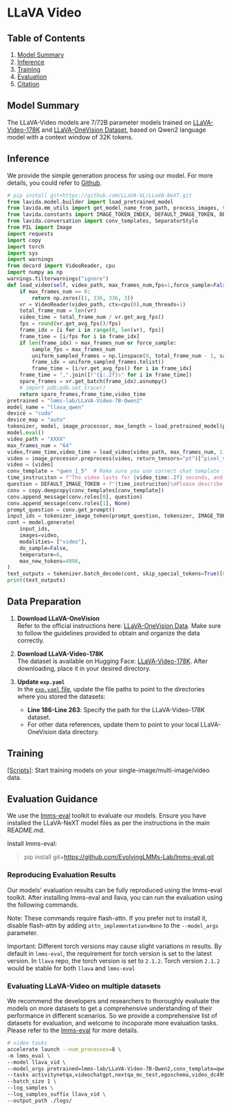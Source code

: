 # LLaVA Video

##  Table of Contents

1. [Model Summary](##model-summary)
2. [Inference](##inference)
3. [Training](##training)
4. [Evaluation](##evaluation-guidance)
6. [Citation](##citation)

## Model Summary

The LLaVA-Video models are 7/72B parameter models trained on [LLaVA-Video-178K](https://huggingface.co/datasets/lmms-lab/LLaVA-Video-178K) and [LLaVA-OneVision Dataset](https://huggingface.co/datasets/lmms-lab/LLaVA-OneVision-Data), based on Qwen2 language model with a context window of 32K tokens.


## Inference

We provide the simple generation process for using our model. For more details, you could refer to [Github](https://github.com/LLaVA-VL/LLaVA-NeXT).

```python
# pip install git+https://github.com/LLaVA-VL/LLaVA-NeXT.git
from lavida.model.builder import load_pretrained_model
from lavida.mm_utils import get_model_name_from_path, process_images, tokenizer_image_token
from lavida.constants import IMAGE_TOKEN_INDEX, DEFAULT_IMAGE_TOKEN, DEFAULT_IM_START_TOKEN, DEFAULT_IM_END_TOKEN, IGNORE_INDEX
from lavida.conversation import conv_templates, SeparatorStyle
from PIL import Image
import requests
import copy
import torch
import sys
import warnings
from decord import VideoReader, cpu
import numpy as np
warnings.filterwarnings("ignore")
def load_video(self, video_path, max_frames_num,fps=1,force_sample=False):
    if max_frames_num == 0:
        return np.zeros((1, 336, 336, 3))
    vr = VideoReader(video_path, ctx=cpu(0),num_threads=1)
    total_frame_num = len(vr)
    video_time = total_frame_num / vr.get_avg_fps()
    fps = round(vr.get_avg_fps()/fps)
    frame_idx = [i for i in range(0, len(vr), fps)]
    frame_time = [i/fps for i in frame_idx]
    if len(frame_idx) > max_frames_num or force_sample:
        sample_fps = max_frames_num
        uniform_sampled_frames = np.linspace(0, total_frame_num - 1, sample_fps, dtype=int)
        frame_idx = uniform_sampled_frames.tolist()
        frame_time = [i/vr.get_avg_fps() for i in frame_idx]
    frame_time = ",".join([f"{i:.2f}s" for i in frame_time])
    spare_frames = vr.get_batch(frame_idx).asnumpy()
    # import pdb;pdb.set_trace()
    return spare_frames,frame_time,video_time
pretrained = "lmms-lab/LLaVA-Video-7B-Qwen2"
model_name = "llava_qwen"
device = "cuda"
device_map = "auto"
tokenizer, model, image_processor, max_length = load_pretrained_model(pretrained, None, model_name, torch_dtype="bfloat16", device_map=device_map)  # Add any other thing you want to pass in llava_model_args
model.eval()
video_path = "XXXX"
max_frames_num = "64"
video,frame_time,video_time = load_video(video_path, max_frames_num, 1, force_sample=True)
video = image_processor.preprocess(video, return_tensors="pt")["pixel_values"].cuda().bfloat16()
video = [video]
conv_template = "qwen_1_5"  # Make sure you use correct chat template for different models
time_instruciton = f"The video lasts for {video_time:.2f} seconds, and {len(video[0])} frames are uniformly sampled from it. These frames are located at {frame_time}.Please answer the following questions related to this video."
question = DEFAULT_IMAGE_TOKEN + f"{time_instruciton}\nPlease describe this video in detail."
conv = copy.deepcopy(conv_templates[conv_template])
conv.append_message(conv.roles[0], question)
conv.append_message(conv.roles[1], None)
prompt_question = conv.get_prompt()
input_ids = tokenizer_image_token(prompt_question, tokenizer, IMAGE_TOKEN_INDEX, return_tensors="pt").unsqueeze(0).to(device)
cont = model.generate(
    input_ids,
    images=video,
    modalities= ["video"],
    do_sample=False,
    temperature=0,
    max_new_tokens=4096,
)
text_outputs = tokenizer.batch_decode(cont, skip_special_tokens=True)[0].strip()
print(text_outputs)
```

## Data Preparation

1. **Download LLaVA-OneVision**  
   Refer to the official instructions here: [LLaVA-OneVision Data](https://github.com/LLaVA-VL/LLaVA-NeXT/tree/main/scripts/train#about-the-llava-onevision-data). Make sure to follow the guidelines provided to obtain and organize the data correctly.

2. **Download LLaVA-Video-178K**  
   The dataset is available on Hugging Face: [LLaVA-Video-178K](https://huggingface.co/datasets/lmms-lab/LLaVA-Video-178K). After downloading, place it in your desired directory.

3. **Update `exp.yaml`**  
   In the [`exp.yaml` file](https://github.com/LLaVA-VL/LLaVA-NeXT/blob/main/scripts/video/train/exp.yaml), update the file paths to point to the directories where you stored the datasets:
   - **Line 186-Line 263**: Specify the path for the LLaVA-Video-178K dataset.  
   - For other data references, update them to point to your local LLaVA-OneVision data directory.

## Training

[[Scripts]](https://github.com/LLaVA-VL/LLaVA-NeXT/blob/yhzhang/video_dev/scripts/video/train/SO400M_Qwen2_72B_ov_to_video_am9_aug6.sh): Start training models on your single-image/multi-image/video data.


## Evaluation Guidance

We use the [lmms-eval](https://github.com/EvolvingLMMs-Lab/lmms-eval) toolkit to evaluate our models. Ensure you have installed the LLaVA-NeXT model files as per the instructions in the main README.md.

Install lmms-eval:

> pip install git+https://github.com/EvolvingLMMs-Lab/lmms-eval.git

### Reproducing Evaluation Results

Our models' evaluation results can be fully reproduced using the lmms-eval toolkit. After installing lmms-eval and llava, you can run the evaluation using the following commands.

Note: These commands require flash-attn. If you prefer not to install it, disable flash-attn by adding `attn_implementation=None` to the `--model_args` parameter.

Important: Different torch versions may cause slight variations in results. By default in `lmms-eval`, the requirement for torch version is set to the latest version. In `llava` repo, the torch version is set to `2.1.2`. Torch version `2.1.2` would be stable for both `llava` and `lmms-eval`

### Evaluating LLaVA-Video on multiple datasets

We recommend the developers and researchers to thoroughly evaluate the models on more datasets to get a comprehensive understanding of their performance in different scenarios. So we provide a comprehensive list of datasets for evaluation, and welcome to incoporate more evaluation tasks. Please refer to the [lmms-eval](https://github.com/EvolvingLMMs-Lab/lmms-eval) for more details.

```bash
# video tasks
accelerate launch --num_processes=8 \
-m lmms_eval \
--model llava_vid \
--model_args pretrained=lmms-lab/LLaVA-Video-7B-Qwen2,conv_template=qwen_1_5,max_frames_num=64,mm_spatial_pool_mode=average \
--tasks activitynetqa,videochatgpt,nextqa_mc_test,egoschema,video_dc499,videmme,videomme_w_subtitle,perceptiontest_val_mc \
--batch_size 1 \
--log_samples \
--log_samples_suffix llava_vid \
--output_path ./logs/
```


